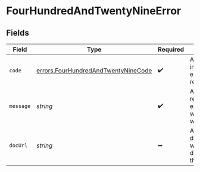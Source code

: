 # FourHundredAndTwentyNineError


## Fields

| Field                                                                                      | Type                                                                                       | Required                                                                                   | Description                                                                                | Example                                                                                    |
| ------------------------------------------------------------------------------------------ | ------------------------------------------------------------------------------------------ | ------------------------------------------------------------------------------------------ | ------------------------------------------------------------------------------------------ | ------------------------------------------------------------------------------------------ |
| `code`                                                                                     | [errors.FourHundredAndTwentyNineCode](../../models/errors/fourhundredandtwentyninecode.md) | :heavy_check_mark:                                                                         | A short code indicating the error code returned.                                           | rate_limit_exceeded                                                                        |
| `message`                                                                                  | *string*                                                                                   | :heavy_check_mark:                                                                         | A human readable explanation of what went wrong.                                           | The requested resource was not found.                                                      |
| `docUrl`                                                                                   | *string*                                                                                   | :heavy_minus_sign:                                                                         | A link to our documentation with more details about this error code                        | https://dub.co/docs/api-reference/errors#rate_limit_exceeded                               |